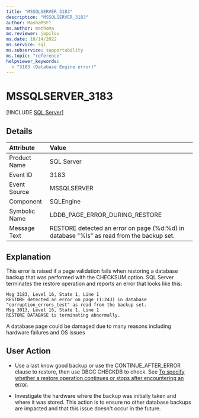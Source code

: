 ```yaml
---
title: "MSSQLSERVER_3183"
description: "MSSQLSERVER_3183"
author: MashaMSFT
ms.author: mathoma
ms.reviewer: jopilov
ms.date: 10/14/2022
ms.service: sql
ms.subservice: supportability
ms.topic: "reference"
helpviewer_keywords:
  - "3183 (Database Engine error)"
---
```


# MSSQLSERVER_3183

[!INCLUDE [SQL Server](../../includes/applies-to-version/sqlserver.md)]

## Details

| Attribute | Value |
| :-------- | :---- |
|Product Name|SQL Server|
|Event ID|3183|
|Event Source|MSSQLSERVER|
|Component|SQLEngine|
|Symbolic Name|LDDB_PAGE_ERROR_DURING_RESTORE|
|Message Text|RESTORE detected an error on page (%d:%d) in database "%ls" as read from the backup set.|

## Explanation

This error is raised if a page validation fails when restoring a database backup that was performed with the CHECKSUM option. SQL Server terminates the restore operation and reports an error that looks like this:

```output
Msg 3183, Level 16, State 1, Line 1
RESTORE detected an error on page (1:243) in database "corruption_errors_test" as read from the backup set.
Msg 3013, Level 16, State 1, Line 1
RESTORE DATABASE is terminating abnormally.
```

A database page could be damaged due to many reasons including hardware failures and OS issues

## User Action

- Use a last know good backup or use the CONTINUE_AFTER_ERROR clause to restore, then use DBCC CHECKDB to check. See [To specify whether a restore operation continues or stops after encountering an error](../backup-restore/specify-if-backup-or-restore-continues-or-stops-after-error.md#to-specify-whether-backup-continues-or-stops-after-an-error-is-encountered).

- Investigate the hardware where the backup was initially taken and where it was stored.  This action is to ensure no other database backups are impacted and that this issue doesn't occur in the future.
